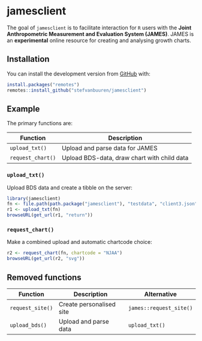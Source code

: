 
<!-- README.md is generated from README.Rmd. Please edit that file -->

# jamesclient

<!-- badges: start -->
<!-- badges: end -->

The goal of `jamesclient` is to facilitate interaction for `R` users
with the **Joint Anthropometric Measurement and Evaluation System
(JAMES)**. JAMES is an **experimental** online resource for creating and
analysing growth charts.

## Installation

You can install the development version from
[GitHub](https://github.com/) with:

``` r
install.packages("remotes")
remotes::install_github("stefvanbuuren/jamesclient")
```

## Example

The primary functions are:

| Function          | Description                                 |
|-------------------|---------------------------------------------|
| `upload_txt()`    | Upload and parse data for JAMES             |
| `request_chart()` | Upload BDS-data, draw chart with child data |

### `upload_txt()`

Upload BDS data and create a tibble on the server:

``` r
library(jamesclient)
fn <- file.path(path.package("jamesclient"), "testdata", "client3.json")
r1 <- upload_txt(fn)
browseURL(get_url(r1, "return"))
```

### `request_chart()`

Make a combined upload and automatic chartcode choice:

``` r
r2 <- request_chart(fn, chartcode = "NJAA")
browseURL(get_url(r2, "svg"))
```

## Removed functions

| Function         | Description              | Alternative             |
|------------------|--------------------------|-------------------------|
| `request_site()` | Create personalised site | `james::request_site()` |
| `upload_bds()`   | Upload and parse data    | `upload_txt()`          |
